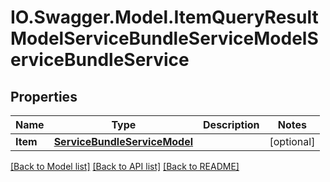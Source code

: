 # IO.Swagger.Model.ItemQueryResultModelServiceBundleServiceModelServiceBundleService
## Properties

Name | Type | Description | Notes
------------ | ------------- | ------------- | -------------
**Item** | [**ServiceBundleServiceModel**](ServiceBundleServiceModel.md) |  | [optional] 

[[Back to Model list]](../README.md#documentation-for-models) [[Back to API list]](../README.md#documentation-for-api-endpoints) [[Back to README]](../README.md)

